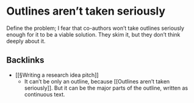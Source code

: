 # Outlines aren’t taken seriously
Define the problem; I fear that co-authors won’t take outlines seriously enough for it to be a viable solution. They skim it, but they don’t think deeply about it.

## Backlinks
* [[§Writing a research idea pitch]]
	* It can’t be only an outline, because [[Outlines aren’t taken seriously]]. But it can be the major parts of the outline, written as continuous text.

<!-- {BearID:F3254381-A3CB-4E64-9A08-B38977426105-22458-0000275E9801D824} -->
